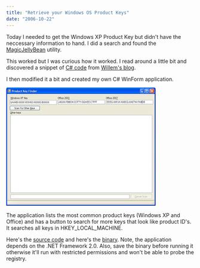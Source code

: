 ```yaml
---
title: "Retrieve your Windows OS Product Keys"
date: "2006-10-22"
---
```


Today I needed to get the Windows XP Product Key but didn't have the neccessary information to hand. I did a search and found the [MagicJellyBean](http://www.magicaljellybean.com/) utility.

  

This worked but I was curious how it worked. I read around a little bit and discovered a snippet of [C# code](http://geekswithblogs.net/willemf/archive/2006/04/23/76125.aspx) from [Willem's blog](http://geekswithblogs.net/willemf/).

  

I then modified it a bit and created my own C# WinForm application.

  

[![](images/prodkey2.jpg)](http://2.bp.blogspot.com/_bIhihWOyLpw/RkX7c_97lUI/AAAAAAAAAAU/g_hQBEnxBsI/s1600-h/prodkey2.jpg)  

The application lists the most common product keys (Windows XP and Office) and has a button to search for more keys that look like product ID's. It searches all keys in HKEY\_LOCAL\_MACHINE.

  

Here's the [source code](http://files.dunnhq.com/KeyFinderSource.zip) and here's the [binary](http://files.dunnhq.com/KeyFinder.exe). Note, the application depends on the .NET Framework 2.0. Also, save the binary before running it otherwise it'll run with restricted permissions and won't be able to probe the registry.
